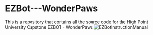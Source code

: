 # EZBot---WonderPaws
This is a repository that contains all the source code for the High Point University Capstone EZBOT - WonderPaws
![EZBotInstructionManual](https://github.com/user-attachments/assets/bc911728-c995-4b02-a902-588554a37b46)
